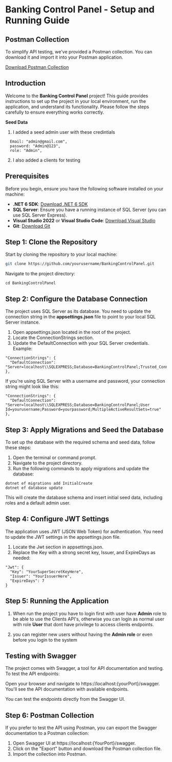 # **Banking Control Panel - Setup and Running Guide**

## **Postman Collection**

To simplify API testing, we've provided a Postman collection. You can download it and import it into your Postman application.

[Download Postman Collection](./BankingControlPanel.postman_collection.json)

## **Introduction**

Welcome to the **Banking Control Panel** project! This guide provides instructions to set up the project in your local environment, run the application, and understand its functionality. Please follow the steps carefully to ensure everything works correctly.

**Seed Data**
1. I added a seed admin user with these credintials
```
  Email: "admin@gmail.com",
  password: "Admin@123",
  role: "Admin",
```
2. I also added a clients for testing
## **Prerequisites**

Before you begin, ensure you have the following software installed on your machine:

- **.NET 6 SDK**: [Download .NET 6 SDK](https://dotnet.microsoft.com/download/dotnet/6.0)
- **SQL Server**: Ensure you have a running instance of SQL Server (you can use SQL Server Express).
- **Visual Studio 2022** or **Visual Studio Code**: [Download Visual Studio](https://visualstudio.microsoft.com/)
- **Git**: [Download Git](https://git-scm.com/)

## **Step 1: Clone the Repository**

Start by cloning the repository to your local machine:

```bash
git clone https://github.com/yourusername/BankingControlPanel.git
```

Navigate to the project directory:
```
cd BankingControlPanel
```

## **Step 2: Configure the Database Connection**

The project uses SQL Server as its database. You need to update the connection string in the **appsettings.json** file to point to your local SQL Server instance.
1. Open appsettings.json located in the root of the project.
2. Locate the ConnectionStrings section.
3. Update the DefaultConnection with your SQL Server credentials. Example:
```
"ConnectionStrings": {
  "DefaultConnection": "Server=localhost\\SQLEXPRESS;Database=BankingControlPanel;Trusted_Connection=True;MultipleActiveResultSets=true"
},
```

If you're using SQL Server with a username and password, your connection string might look like this:
```
"ConnectionStrings": {
  "DefaultConnection": "Server=localhost\\SQLEXPRESS;Database=BankingControlPanel;User Id=yourusername;Password=yourpassword;MultipleActiveResultSets=true"
},
```

## **Step 3: Apply Migrations and Seed the Database**

To set up the database with the required schema and seed data, follow these steps:

1. Open the terminal or command prompt.
2. Navigate to the project directory.
3. Run the following commands to apply migrations and update the database:
```
dotnet ef migrations add InitialCreate
dotnet ef database update
```
This will create the database schema and insert initial seed data, including roles and a default admin user.

## **Step 4: Configure JWT Settings**

The application uses JWT (JSON Web Token) for authentication. You need to update the JWT settings in the appsettings.json file.

1. Locate the Jwt section in appsettings.json.
2. Replace the Key with a strong secret key, Issuer, and ExpireDays as needed:
```
"Jwt": {
  "Key": "YourSuperSecretKeyHere",
  "Issuer": "YourIssuerHere",
  "ExpireDays": 7
}
```

## **Step 5: Running the Application**

1. When run the project you have to login first with user have **Admin** role to be able to use the Clients API's, otherwise you can login as normal user with role **User** that dont have privilege to access clients endpoints.

2. you can register new users without having the **Admin role** or even before you login to the system 

## **Testing with Swagger**

The project comes with Swagger, a tool for API documentation and testing. To test the API endpoints:

Open your browser and navigate to https://localhost:{yourPort}/swagger.
You'll see the API documentation with available endpoints.

You can test the endpoints directly from the Swagger UI.


## **Step 6: Postman Collection**

If you prefer to test the API using Postman, you can export the Swagger documentation to a Postman collection:

1. Open Swagger UI at https://localhost:{YourPort}/swagger.
2. Click on the "Export" button and download the Postman collection file.
3. Import the collection into Postman.

